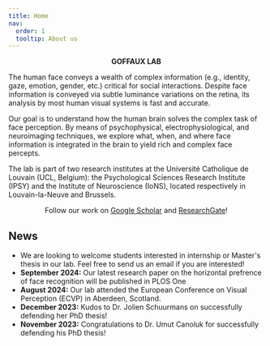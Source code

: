 ```yaml
---
title: Home
nav: 
  order: 1
  tooltip: About us
---
```

<p style="text-align:center"> <b> GOFFAUX LAB </b> </p>

The human face conveys a wealth of complex information (e.g., identity, gaze, emotion, gender, etc.) critical for social interactions. Despite face information is conveyed via subtle luminance variations on the retina, its analysis by most human visual systems is fast and accurate. 
<p> Our goal is to understand how the human brain solves the complex task of face perception. By means of psychophysical, electrophysiological, and neuroimaging techniques, we explore what, when, and where face information is integrated in the brain to yield rich and complex face percepts. </p>

<p> The lab is part of two research institutes at the Université Catholique de Louvain (UCL, Belgium): the Psychological Sciences Research Institute (IPSY) and the Institute of Neuroscience (IoNS), located respectively in Louvain-la-Neuve and Brussels. </p>

<p style="text-align:center">Follow our work on <a href="https://scholar.google.be/citations?user=enBXK1cAAAAJ&hl=fr">Google Scholar</a> and <a href="https://www.researchgate.net/lab/GoffauxLab-Valerie-Goffaux">ResearchGate</a>!</p>


## News

- We are looking to welcome students interested in internship or Master's thesis in our lab. Feel free to send us an email if you are interested!
- **September 2024:** Our latest research paper on the horizontal prefrence of face recognition will be published in PLOS One
- **August 2024:** Our lab attended the European Conference on Visual Perception (ECVP) in Aberdeen, Scotland.
- **December 2023:** Kudos to Dr. Jolien Schuurmans on successfully defending her PhD thesis!
- **November 2023:** Congratulations to Dr. Umut Canoluk for successfully defending his PhD thesis!
